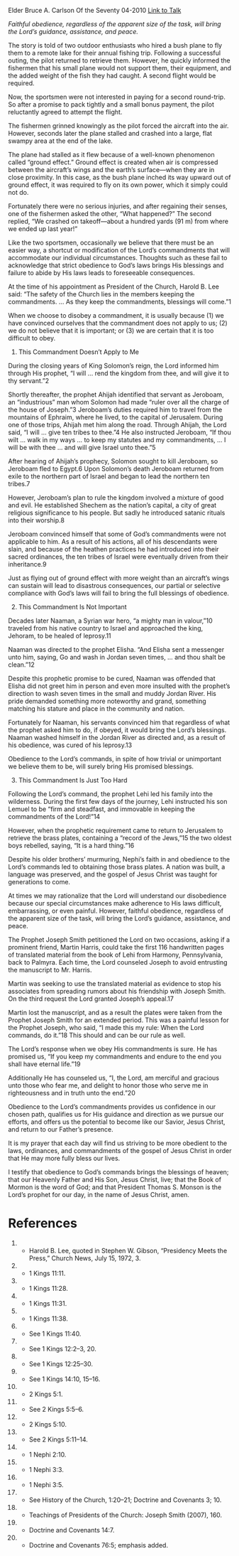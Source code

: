 Elder Bruce A. Carlson
Of the Seventy
04-2010
[Link to Talk](https://www.churchofjesuschrist.org/study/general-conference/2010/04/when-the-lord-commands?lang=eng)

_Faithful obedience, regardless of the apparent size of the task, will bring the Lord’s guidance, assistance, and peace._

The story is told of two outdoor enthusiasts who hired a bush plane to fly them to a remote lake for their annual fishing trip. Following a successful outing, the pilot returned to retrieve them. However, he quickly informed the fishermen that his small plane would not support them, their equipment, and the added weight of the fish they had caught. A second flight would be required.

Now, the sportsmen were not interested in paying for a second round-trip. So after a promise to pack tightly and a small bonus payment, the pilot reluctantly agreed to attempt the flight.

The fishermen grinned knowingly as the pilot forced the aircraft into the air. However, seconds later the plane stalled and crashed into a large, flat swampy area at the end of the lake.

The plane had stalled as it flew because of a well-known phenomenon called “ground effect.” Ground effect is created when air is compressed between the aircraft’s wings and the earth’s surface—when they are in close proximity. In this case, as the bush plane inched its way upward out of ground effect, it was required to fly on its own power, which it simply could not do.

Fortunately there were no serious injuries, and after regaining their senses, one of the fishermen asked the other, “What happened?” The second replied, “We crashed on takeoff—about a hundred yards (91 m) from where we ended up last year!”

Like the two sportsmen, occasionally we believe that there must be an easier way, a shortcut or modification of the Lord’s commandments that will accommodate our individual circumstances. Thoughts such as these fail to acknowledge that strict obedience to God’s laws brings His blessings and failure to abide by His laws leads to foreseeable consequences.

At the time of his appointment as President of the Church, Harold B. Lee said: “The safety of the Church lies in the members keeping the commandments. … As they keep the commandments, blessings will come.”1

When we choose to disobey a commandment, it is usually because (1) we have convinced ourselves that the commandment does not apply to us; (2) we do not believe that it is important; or (3) we are certain that it is too difficult to obey.





1. This Commandment Doesn’t Apply to Me



During the closing years of King Solomon’s reign, the Lord informed him through His prophet, “I will … rend the kingdom from thee, and will give it to thy servant.”2

Shortly thereafter, the prophet Ahijah identified that servant as Jeroboam, an “industrious” man whom Solomon had made “ruler over all the charge of the house of Joseph.”3 Jeroboam’s duties required him to travel from the mountains of Ephraim, where he lived, to the capital of Jerusalem. During one of those trips, Ahijah met him along the road. Through Ahijah, the Lord said, “I will … give ten tribes to thee.”4 He also instructed Jeroboam, “If thou wilt … walk in my ways … to keep my statutes and my commandments, … I will be with thee … and will give Israel unto thee.”5

After hearing of Ahijah’s prophecy, Solomon sought to kill Jeroboam, so Jeroboam fled to Egypt.6 Upon Solomon’s death Jeroboam returned from exile to the northern part of Israel and began to lead the northern ten tribes.7

However, Jeroboam’s plan to rule the kingdom involved a mixture of good and evil. He established Shechem as the nation’s capital, a city of great religious significance to his people. But sadly he introduced satanic rituals into their worship.8

Jeroboam convinced himself that some of God’s commandments were not applicable to him. As a result of his actions, all of his descendants were slain, and because of the heathen practices he had introduced into their sacred ordinances, the ten tribes of Israel were eventually driven from their inheritance.9

Just as flying out of ground effect with more weight than an aircraft’s wings can sustain will lead to disastrous consequences, our partial or selective compliance with God’s laws will fail to bring the full blessings of obedience.







2. This Commandment Is Not Important



Decades later Naaman, a Syrian war hero, “a mighty man in valour,”10 traveled from his native country to Israel and approached the king, Jehoram, to be healed of leprosy.11

Naaman was directed to the prophet Elisha. “And Elisha sent a messenger unto him, saying, Go and wash in Jordan seven times, … and thou shalt be clean.”12

Despite this prophetic promise to be cured, Naaman was offended that Elisha did not greet him in person and even more insulted with the prophet’s direction to wash seven times in the small and muddy Jordan River. His pride demanded something more noteworthy and grand, something matching his stature and place in the community and nation.

Fortunately for Naaman, his servants convinced him that regardless of what the prophet asked him to do, if obeyed, it would bring the Lord’s blessings. Naaman washed himself in the Jordan River as directed and, as a result of his obedience, was cured of his leprosy.13

Obedience to the Lord’s commands, in spite of how trivial or unimportant we believe them to be, will surely bring His promised blessings.







3. This Commandment Is Just Too Hard



Following the Lord’s command, the prophet Lehi led his family into the wilderness. During the first few days of the journey, Lehi instructed his son Lemuel to be “firm and steadfast, and immovable in keeping the commandments of the Lord!”14

However, when the prophetic requirement came to return to Jerusalem to retrieve the brass plates, containing a “record of the Jews,”15 the two oldest boys rebelled, saying, “It is a hard thing.”16

Despite his older brothers’ murmuring, Nephi’s faith in and obedience to the Lord’s commands led to obtaining those brass plates. A nation was built, a language was preserved, and the gospel of Jesus Christ was taught for generations to come.

At times we may rationalize that the Lord will understand our disobedience because our special circumstances make adherence to His laws difficult, embarrassing, or even painful. However, faithful obedience, regardless of the apparent size of the task, will bring the Lord’s guidance, assistance, and peace.

The Prophet Joseph Smith petitioned the Lord on two occasions, asking if a prominent friend, Martin Harris, could take the first 116 handwritten pages of translated material from the book of Lehi from Harmony, Pennsylvania, back to Palmyra. Each time, the Lord counseled Joseph to avoid entrusting the manuscript to Mr. Harris.

Martin was seeking to use the translated material as evidence to stop his associates from spreading rumors about his friendship with Joseph Smith. On the third request the Lord granted Joseph’s appeal.17

Martin lost the manuscript, and as a result the plates were taken from the Prophet Joseph Smith for an extended period. This was a painful lesson for the Prophet Joseph, who said, “I made this my rule: When the Lord commands, do it.”18 This should and can be our rule as well.



The Lord’s response when we obey His commandments is sure. He has promised us, “If you keep my commandments and endure to the end you shall have eternal life.”19

Additionally He has counseled us, “I, the Lord, am merciful and gracious unto those who fear me, and delight to honor those who serve me in righteousness and in truth unto the end.”20

Obedience to the Lord’s commandments provides us confidence in our chosen path, qualifies us for His guidance and direction as we pursue our efforts, and offers us the potential to become like our Savior, Jesus Christ, and return to our Father’s presence.

It is my prayer that each day will find us striving to be more obedient to the laws, ordinances, and commandments of the gospel of Jesus Christ in order that He may more fully bless our lives.

I testify that obedience to God’s commands brings the blessings of heaven; that our Heavenly Father and His Son, Jesus Christ, live; that the Book of Mormon is the word of God; and that President Thomas S. Monson is the Lord’s prophet for our day, in the name of Jesus Christ, amen.

# References
1. - Harold B. Lee, quoted in Stephen W. Gibson, “Presidency Meets the Press,” Church News, July 15, 1972, 3.
2. - 1 Kings 11:11.
3. - 1 Kings 11:28.
4. - 1 Kings 11:31.
5. - 1 Kings 11:38.
6. - See 1 Kings 11:40.
7. - See 1 Kings 12:2–3, 20.
8. - See 1 Kings 12:25–30.
9. - See 1 Kings 14:10, 15–16.
10. - 2 Kings 5:1.
11. - See 2 Kings 5:5–6.
12. - 2 Kings 5:10.
13. - See 2 Kings 5:11–14.
14. - 1 Nephi 2:10.
15. - 1 Nephi 3:3.
16. - 1 Nephi 3:5.
17. - See History of the Church, 1:20–21; Doctrine and Covenants 3; 10.
18. - Teachings of Presidents of the Church: Joseph Smith (2007), 160.
19. - Doctrine and Covenants 14:7.
20. - Doctrine and Covenants 76:5; emphasis added.